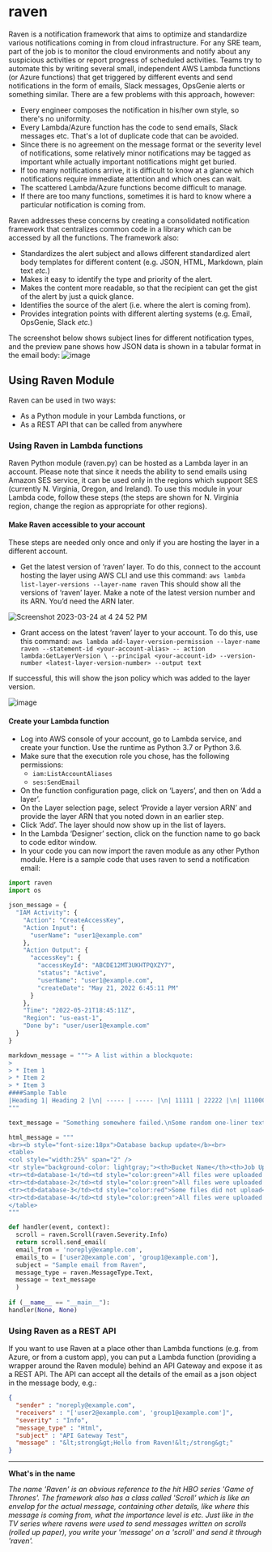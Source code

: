 # raven
Raven is a notification framework that aims to optimize and standardize various notifications coming in from cloud infrastructure. For any SRE team, part of the job is to monitor the cloud environments and notify about any suspicious activities or report progress of scheduled activities. Teams try to automate this by writing several small, independent AWS Lambda functions (or Azure functions) that get triggered by different events and send notifications in the form of emails, Slack messages, OpsGenie alerts or something similar. There are a few problems with this approach, however:
- Every engineer composes the notification in his/her own style, so there's no uniformity.
- Every Lambda/Azure function has the code to send emails, Slack messages etc. That's a lot of duplicate code that can be avoided.
- Since there is no agreement on the message format or the severity level of notifications, some relatively minor notifications may be tagged as important while actually important notifications might get buried.
- If too many notifications arrive, it is difficult to know at a glance which notifications require immediate attention and which ones can wait.
- The scattered Lambda/Azure functions become difficult to manage.
- If there are too many functions, sometimes it is hard to know where a particular notification is coming from.

Raven addresses these concerns by creating a consolidated notification framework that centralizes common code in a library which can be accessed by all
the functions. The framework also:
- Standardizes the alert subject and allows different standardized alert body templates for different content (e.g. JSON, HTML, Markdown, plain text
*etc.*)
- Makes it easy to identify the type and priority of the alert.
- Makes the content more readable, so that the recipient can get the gist of the alert by just a quick glance.
- Identifies the source of the alert (i.e. where the alert is coming from).
- Provides integration points with different alerting systems (e.g. Email, OpsGenie, Slack *etc.*)

The screenshot below shows subject lines for different notification types, and the preview pane shows how JSON data is shown in a tabular format in the
email body:
![image](https://user-images.githubusercontent.com/8378748/227669616-27254a44-2656-41f2-8520-48c76429350e.png)


## Using Raven Module
Raven can be used in two ways:
- As a Python module in your Lambda functions, or
- As a REST API that can be called from anywhere
### Using Raven in Lambda functions
Raven Python module (raven.py) can be hosted as a Lambda layer in an account. Please note that since it needs the ability to send emails using 
Amazon SES service, it can be used only in the regions which support SES (currently N. Virginia, Oregon, and Ireland). To use this module in your 
Lambda code, follow these steps (the steps are shown for N. Virginia region, change the region as appropriate for other regions).

#### Make Raven accessible to your account
These steps are needed only once and only if you are hosting the layer in a different account.

- Get the latest version of ‘raven’ layer. To do this, connect to the account hosting the layer using AWS CLI and use this command:
`aws lambda list-layer-versions --layer-name raven`
This should show all the versions of ‘raven’ layer. Make a note of the latest version number and its ARN. You’d need the ARN later.

![Screenshot 2023-03-24 at 4 24 52 PM](https://user-images.githubusercontent.com/8378748/227661039-b41d231a-7112-48ad-9889-6ee7cca55aa0.png)

- Grant access on the latest ‘raven’ layer to your account. To do this, use this command:
`aws lambda add-layer-version-permission --layer-name raven --statement-id <your-account-alias> --
action lambda:GetLayerVersion \
--principal <your-account-id> --version-number <latest-layer-version-number> --output text`

If successful, this will show the json policy which was added to the layer version.

![image](https://user-images.githubusercontent.com/8378748/227671082-f27476a6-7175-4681-8ee2-0505a483c267.png)

#### Create your Lambda function
- Log into AWS console of your account, go to Lambda service, and create your function. Use the runtime as Python 3.7 or Python 3.6.
- Make sure that the execution role you chose, has the following permissions:
    - `iam:ListAccountAliases`
    - `ses:SendEmail`
- On the function configuration page, click on ‘Layers’, and then on ‘Add a layer’.
- On the Layer selection page, select ‘Provide a layer version ARN’ and provide the layer ARN that you noted down in an earlier step.
- Click ‘Add’. The layer should now show up in the list of layers.
- In the Lambda ‘Designer’ section, click on the function name to go back to code editor window.
- In your code you can now import the raven module as any other Python module. Here is a sample code that uses raven to send a notification email:
```python
import raven
import os

json_message = {
  "IAM Activity": {
    "Action": "CreateAccessKey",
    "Action Input": {
      "userName": "user1@example.com"
    },
    "Action Output": {
      "accessKey": {
        "accessKeyId": "ABCDE12MT3UKHTPQXZY7",
        "status": "Active",
        "userName": "user1@example.com",
        "createDate": "May 21, 2022 6:45:11 PM"
      }
    },
    "Time": "2022-05-21T18:45:11Z",
    "Region": "us-east-1",
    "Done by": "user/user1@example.com"
  }
}

markdown_message = """> A list within a blockquote:
>
> * Item 1
> * Item 2
> * Item 3
####Sample Table
|Heading 1| Heading 2 |\n| ----- | ----- |\n| 11111 | 22222 |\n| 1110000 | 2220000 |\n
"""

text_message = "Something somewhere failed.\nSome random one-liner text from somewhere."

html_message = """
<br><b style="font-size:18px">Database backup update</b><br>
<table>
<col style="width:25%" span="2" />
<tr style="background-color: lightgray;"><th>Bucket Name</th><th>Job Update</th></tr>
<tr><td>database-1</td><td style="color:green">All files were uploaded successfully</td></tr>
<tr><td>database-2</td><td style="color:green">All files were uploaded successfully</td></tr>
<tr><td>database-3</td><td style="color:red">Some files did not upload</td></tr>
<tr><td>database-4</td><td style="color:green">All files were uploaded successfully</td></tr>
</table>
"""

def handler(event, context):
  scroll = raven.Scroll(raven.Severity.Info)
  return scroll.send_email(
  email_from = 'noreply@example.com',
  emails_to = ['user2@example.com', 'group1@example.com'],
  subject = "Sample email from Raven",
  message_type = raven.MessageType.Text,
  message = text_message
  )
  
if (__name__ == "__main__"):
handler(None, None)
```

### Using Raven as a REST API
If you want to use Raven at a place other than Lambda functions (e.g. from Azure, or from a custom app), you can put a Lambda function
(providing a wrapper around the Raven module) behind an API Gateway and expose it as a REST API. The API can accept all the details of the 
email as a json object in the message body, e.g.:
```json
{
  "sender" : "noreply@example.com",
  "receivers" : "['user2@example.com', 'group1@example.com']",
  "severity" : "Info",
  "message_type" : "Html",
  "subject" : "API Gateway Test",
  "message" : "&lt;strong&gt;Hello from Raven!&lt;/strong&gt;"
}
```

---

**What's in the name**

*The name 'Raven' is an obvious reference to the hit HBO series 'Game of Thrones'. The framework also has a class called 'Scroll' which is like an envelop for the actual message, containing other details, like where this message is coming from, what the importance level is etc. Just like in the TV series where ravens were used to send messages written on scrolls (rolled up paper), you write your 'message' on a 'scroll' and send it through 'raven'.*

